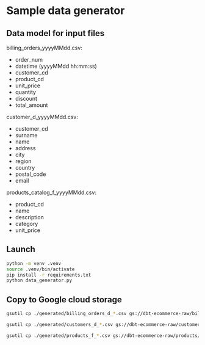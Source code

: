 # Sample data generator

## Data model for input files
billing_orders_yyyyMMdd.csv:
 - order_num
 - datetime (yyyyMMdd hh:mm:ss)
 - customer_cd
 - product_cd 
 - unit_price 
 - quantity
 - discount
 - total_amount

customer_d_yyyyMMdd.csv:
 - customer_cd
 - surname
 - name
 - address
 - city
 - region
 - country
 - postal_code
 - email

products_catalog_f_yyyyMMdd.csv:
 - product_cd
 - name
 - description
 - category
 - unit_price


## Launch
```bash
python -m venv .venv
source .venv/bin/activate
pip install -r requirements.txt
python data_generator.py
```

## Copy to Google cloud storage
```bash
gsutil cp ./generated/billing_orders_d_*.csv gs://dbt-ecommerce-raw/billing_orders

gsutil cp ./generated/customers_d_*.csv gs://dbt-ecommerce-raw/customers/

gsutil cp ./generated/products_f_*.csv gs://dbt-ecommerce-raw/products/
```
